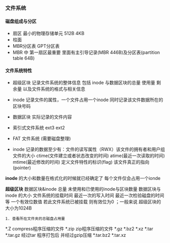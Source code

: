 ### 文件系统

#### 磁盘组成与分区

* 扇区 最小的物理存储单元 512B  4KB
* 柱面
* MBR分区表 GPT分区表
* MBR 中 第一扇区最重要 里面有主引导记录(MBR 446B)及分区表(partition table 64B) 

#### 文件系统特性
* 超级区块 记录文件系统的整体信息 包括 inode 与数据区块的总量 使用量 剩余量 以及文件系统的格式与相关信息
* inode 记录文件的属性，一个文件占用一个inode 同时记录该文件数据所在的区块号码
* 数据区块 实际记录的文件内容

* 索引式文件系统  ext3 ext2
* FAT 文件系统 (需要磁盘整理)
 
* inode 记录的数据至少有：文件的读写属性（RWX）该文件的拥有者和用户组 文件的大小 ctime(文件建立或者状态改变的时间) atime(最近一次读取的时间) mtime(最近修改的时间) 定义文件特性的标识(flag) 该文件真正的指向(pointer)
  
**inode** 的大小和数量在格式化的时候就已经确定了 每个文件仅会占用一个ionde 

**超级区块** 数据区块&inode 总量 未使用和已使用的inode与区块数量 数据区块与inode 的大小 文件系统的挂载时间 最近一次的写入时间 最近一次检验磁盘的时间等  一个有效位数值 若此文件系统已被挂载 则有效位为0 ；一般来说 超级区块的大小为1024B

```script
1. 查看所在文件夹的总磁盘占用量
```

*.Z compress程序压缩的文件
*.zip zip程序压缩的文件
*.gz
*.bz2
*.xz
*.tar
*.tar.gz  经过tar 程序打包后 并经过gzip压缩
*.tar.bz2
*.tar.xz 



